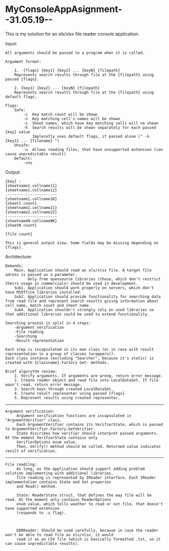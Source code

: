 # MyConsoleAppAsignment--31.05.19--

This is my solution for an xls/xlsx file reader console application.

Input:

    All arguments should be passed to a program when it is called.

    Argument format:
    
        1. -{flags} {key1} {key2} ... {keyN} {filepath}    
        Represents search results through file at the {filepath} using passed {flags}.
    
        2. {key1} {key2} ... {keyN} {filepath}    
        Represents search results through file at the {filepath} using default flags.
        
    Flags:
        Safe:
            -c  Key match count will be shown
            -n  Key matching cell's names will be shown
            -s  Sheet names, which have key matching cells will ne shown
            -k  Search results will be shown separately for each passed {key} value
                Implecetly uses default flags, if passed alone (" -k {key1} ... {filename} ")
        Unsafe:
            -u  Allows reading files, that have unsupported extension (can cause unpredictable result)
        Default:
            -cns
            
Output:
      
    {key} :
    {sheetname1.cellname11}
    {sheetname1.cellname12}
    -----------------------
    {sheetname1.cellname1K}
    {sheet1 count}
    {sheetname2.cellname21}
    {sheetname2.cellname22}
    -----------------------
    {sheetnameN.cellnameNK}
    {sheetN count}
    
    {file count}
    
    This is general output view. Some fields may be missing depending on {flags}.
    
    
 Architecture:
 
    Demands:
        Main. Application should read an xls/xlsx file. A target file adress is passed as a parameter.
              Only free opensource libraries (those, which don't restrict theirs usage in commercials) should be used in development. 
        Sub1. Application should work properly on servers, which don't have MSOffice libraries installed.
        Sub2. Application should provide functionality for searching data from read file and represent search results giving information about cell name, match count and sheet name.
        Sub4. Application shouldn't strongly rely on used libraries so that additional libraries could be used to extend functionality.
 
    Searching process is split in 4 steps:
        -Argument verification
        -File reading
        -Searching
        -Result representation
        
    Each step is incapsulated in its own class (or in case with result representation in a group of classes (wrappers)).
    Each class instance (excluding "Searcher", because it's static) is created with {Classname}.Factory Get- methods.
    
    Brief algorythm review:
        1. Verify arguments. If arguments are wrong, return error message.
        2. Create reader object and read file into LocalDataSet. If file wasn't read, return error message.
        3. Search keys through created LocalDataSet. 
        4. Create result representer using passed {flags}.
        5. Represent results using created representer.                 
        
 -------------------------------------------------------------------------------------------------------------------------------------
        
    Argument verification:
         Argument verification functions are incapsulated in "ArgumentVerifier" class.          
         Each ArgumentVerifier contains its VerifierState, which is passed to ArgumentVerifier.Factory.GetVerifier.         
         State discribes how verifier should interpret passed arguments. At the moment VerifierState contains only 
         VerifierOptions enum value.         
         Then, Verify() method should be called. Returned value indicates result of verification.
         
--------------------------------------------------------------------------------------------------------------------------------------
         
    File readilng:
         As long, as the application should support adding problem solution implementing with additional libraries, 
         file reading is represented by IReader interface. Each IReader implementation contains State and Set properies 
         and Read() method.
         
         State: ReaderState struct, that defines the way file will be read. At the moment only contains ReaderOptions
         enum value, which tells weather to read or not file, that doesn't have supported extension 
         (responds to -u flag). 
         
         
         
         EDRReader: Should be used carefully, because in case the reader won't be able to read file as xls/xlsx, it would
         read it as an CSV file (which is basically formatted .txt, so it can cause unpredictible results).
         
     
